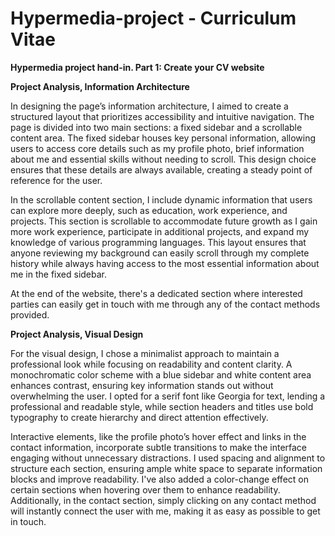 # Hypermedia-project - Curriculum Vitae
**Hypermedia project hand-in. Part 1: Create your CV website**

**Project Analysis, Information Architecture**

In designing the page’s information architecture, I aimed to create a structured layout that prioritizes accessibility and intuitive navigation. The page is divided into two main sections: a fixed sidebar and a scrollable content area. The fixed sidebar houses key personal information, allowing users to access core details such as my profile photo, brief information about me and essential skills without needing to scroll. This design choice ensures that these details are always available, creating a steady point of reference for the user.

In the scrollable content section, I include dynamic information that users can explore more deeply, such as education, work experience, and projects. This section is scrollable to accommodate future growth as I gain more work experience, participate in additional projects, and expand my knowledge of various programming languages. This layout ensures that anyone reviewing my background can easily scroll through my complete history while always having access to the most essential information about me in the fixed sidebar.

At the end of the website, there's a dedicated section where interested parties can easily get in touch with me through any of the contact methods provided.

**Project Analysis, Visual Design**

For the visual design, I chose a minimalist approach to maintain a professional look while focusing on readability and content clarity. A monochromatic color scheme with a blue sidebar and white content area enhances contrast, ensuring key information stands out without overwhelming the user. I opted for a serif font like Georgia for text, lending a professional and readable style, while section headers and titles use bold typography to create hierarchy and direct attention effectively.

Interactive elements, like the profile photo’s hover effect and links in the contact information, incorporate subtle transitions to make the interface engaging without unnecessary distractions. I used spacing and alignment to structure each section, ensuring ample white space to separate information blocks and improve readability. I've also added a color-change effect on certain sections when hovering over them to enhance readability. Additionally, in the contact section, simply clicking on any contact method will instantly connect the user with me, making it as easy as possible to get in touch.
